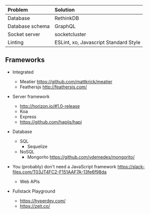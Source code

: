

| Problem |  Solution    |
| :------------- | :------------- |
| Database       | RethinkDB      |
| Database schema       | GraphQL      |
| Socket server       | socketcluster      |
| Linting     | ESLint, xo, Javascript Standard Style      |

## Frameworks
- Integrated
  - Meatier https://github.com/mattkrick/meatier
  - Feathersjs http://feathersjs.com/  

- Server framework
  - http://horizon.io/#1.0-release
  - Koa
  - Express
  - https://github.com/hapijs/hapi

- Database
  - SQL
    - Sequelize
  - NoSQL
    - Mongorito https://github.com/vdemedes/mongorito/

- You (probably) don't need a JavaScript framework https://slack-files.com/T03JT4FC2-F151AAF7A-13fe6f98da
  - Web APIs

- Fullstack Playground
  - https://hyperdev.com/
  - https://zeit.co/

